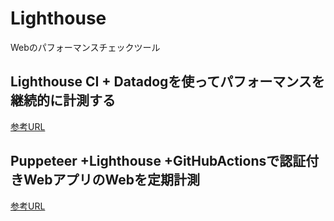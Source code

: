 # Lighthouse

Webのパフォーマンスチェックツール

## Lighthouse CI + Datadogを使ってパフォーマンスを継続的に計測する

[参考URL](https://qiita.com/kyntk/items/2086ece17387dccea61c)

## Puppeteer +Lighthouse +GitHubActionsで認証付きWebアプリのWebを定期計測

[参考URL](https://zenn.dev/ryo_kawamata/articles/webperf-watcher)
